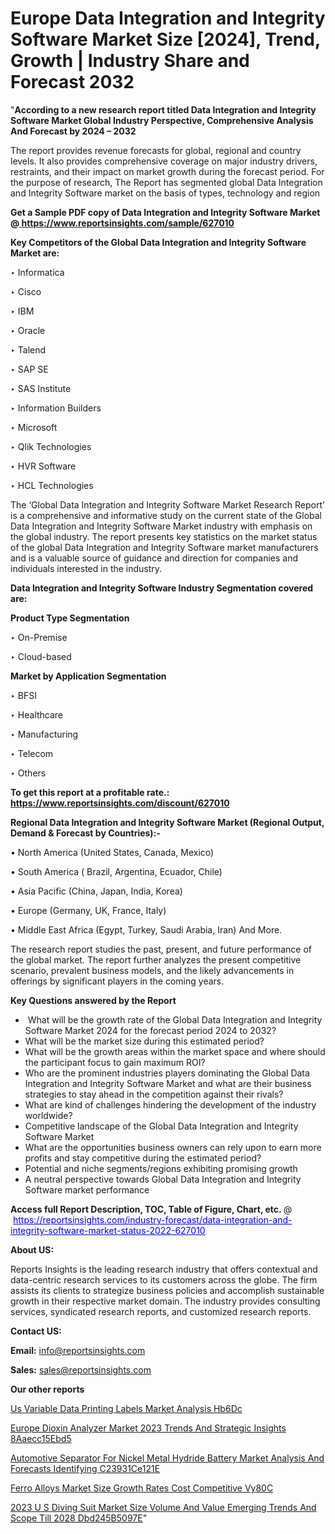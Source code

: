 # Europe Data Integration and Integrity Software Market Size [2024], Trend, Growth | Industry Share and Forecast 2032

"<strong>According to a new research report titled Data Integration and Integrity Software Market Global Industry Perspective, Comprehensive Analysis And Forecast by 2024 – 2032</strong>

The report provides revenue forecasts for global, regional and country levels. It also provides comprehensive coverage on major industry drivers, restraints, and their impact on market growth during the forecast period. For the purpose of research, The Report has segmented global Data Integration and Integrity Software market on the basis of types, technology and region

<strong>Get a Sample PDF copy of Data Integration and Integrity Software Market </strong><strong>@<a href=https://www.reportsinsights.com/sample/627010 style=color:#0000ff;> https://www.reportsinsights.com/sample/627010</a></strong></font>

<strong>Key Competitors of the Global Data Integration and Integrity Software Market are:</strong>

‣ Informatica

‣ Cisco

‣ IBM

‣ Oracle

‣ Talend

‣ SAP SE

‣ SAS Institute

‣ Information Builders

‣ Microsoft

‣ Qlik Technologies

‣ HVR Software

‣ HCL Technologies

The ‘Global Data Integration and Integrity Software Market Research Report’ is a comprehensive and informative study on the current state of the Global Data Integration and Integrity Software Market industry with emphasis on the global industry. The report presents key statistics on the market status of the global Data Integration and Integrity Software market manufacturers and is a valuable source of guidance and direction for companies and individuals interested in the industry.

<strong>Data Integration and Integrity Software Industry Segmentation covered are:</strong>

<strong>Product Type Segmentation</strong>

‣    On-Premise

‣ Cloud-based

<strong>Market by Application Segmentation</strong>

‣   BFSI

‣ Healthcare

‣ Manufacturing

‣ Telecom

‣ Others

<strong>To get this report at a profitable rate.: <a href=https://www.reportsinsights.com/discount/627010 style=color:#0000ff;>https://www.reportsinsights.com/discount/627010</a></strong></font>

<strong>Regional Data Integration and Integrity Software Market (Regional Output, Demand &amp; Forecast by Countries):-</strong>

• North America (United States, Canada, Mexico)

• South America ( Brazil, Argentina, Ecuador, Chile)

• Asia Pacific (China, Japan, India, Korea)

• Europe (Germany, UK, France, Italy)

• Middle East Africa (Egypt, Turkey, Saudi Arabia, Iran) And More.

The research report studies the past, present, and future performance of the global market. The report further analyzes the present competitive scenario, prevalent business models, and the likely advancements in offerings by significant players in the coming years.

<strong>Key Questions answered by the Report</strong>
<ul>
  <li> What will be the growth rate of the Global Data Integration and Integrity Software Market 2024 for the forecast period 2024 to 2032?</li>
  <li>What will be the market size during this estimated period?</li>
  <li>What will be the growth areas within the market space and where should the participant focus to gain maximum ROI?</li>
  <li>Who are the prominent industries players dominating the Global Data Integration and Integrity Software Market and what are their business strategies to stay ahead in the competition against their rivals?</li>
  <li>What are kind of challenges hindering the development of the industry worldwide?</li>
  <li>Competitive landscape of the Global Data Integration and Integrity Software Market</li>
  <li>What are the opportunities business owners can rely upon to earn more profits and stay competitive during the estimated period?</li>
  <li>Potential and niche segments/regions exhibiting promising growth</li>
  <li>A neutral perspective towards Global Data Integration and Integrity Software market performance</li>
</ul>
<strong>Access full Report Description, TOC, Table of Figure, Chart, etc. </strong>@  <a href=https://reportsinsights.com/industry-forecast/data-integration-and-integrity-software-market-status-2022-627010 style=color:#0000ff;>https://reportsinsights.com/industry-forecast/data-integration-and-integrity-software-market-status-2022-627010</a></font>

<strong><strong>About US</strong>:</strong>

Reports Insights is the leading research industry that offers contextual and data-centric research services to its customers across the globe. The firm assists its clients to strategize business policies and accomplish sustainable growth in their respective market domain. The industry provides consulting services, syndicated research reports, and customized research reports.

<strong>Contact US:</strong>

<p class=""""><b>Email:</b> <a href=mailto:info@reportsinsights.com>info@reportsinsights.com</a></p>
<p class=""""><b>Sales:</b> <a href=mailto:sales@reportsinsights.com>sales@reportsinsights.com</a></p>

<strong>Our other reports</strong>

<a href=https://www.linkedin.com/pulse/us-variable-data-printing-labels-market-analysis-hb6dc/>Us Variable Data Printing Labels Market Analysis Hb6Dc</a>

<a href=https://medium.com/@aryawankhede943/europe-dioxin-analyzer-market-2023-trends-and-strategic-insights-8aaecc15ebd5>Europe Dioxin Analyzer Market 2023 Trends And Strategic Insights 8Aaecc15Ebd5</a>

<a href=https://medium.com/@g65914336/automotive-separator-for-nickel-metal-hydride-battery-market-analysis-and-forecasts-identifying-c23931ce121e>Automotive Separator For Nickel Metal Hydride Battery Market Analysis And Forecasts Identifying C23931Ce121E</a>

<a href=https://www.linkedin.com/pulse/ferro-alloys-market-size-growth-rates-cost-competitive-vy80c/>Ferro Alloys Market Size Growth Rates Cost Competitive Vy80C</a>

<a href=https://medium.com/@reportsinsights23/2023-u-s-diving-suit-market-size-volume-and-value-emerging-trends-and-scope-till-2028-dbd245b5097e>2023 U S Diving Suit Market Size Volume And Value Emerging Trends And Scope Till 2028 Dbd245B5097E</a>"
